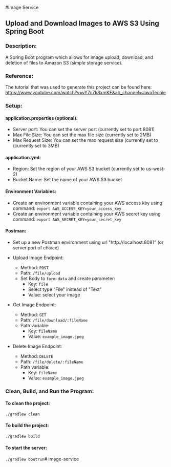 #Image Service
## Upload and Download Images to AWS S3 Using Spring Boot

### Description:
A Spring Boot program which allows for image upload, download, and deletion of files to Amazon S3 (simple storage service).

### Reference:
The tutorial that was used to generate this project can be found here:
https://www.youtube.com/watch?v=vY7c7k8xmKE&ab_channel=JavaTechie

### Setup:
#### application.properties (optional):
- Server port: You can set the server port (currently set to port 8081)
- Max File Size: You can set the max file size (currently set to 2MB)
- Max Request Size: You can set the max request size (currently set to (currently set to 3MB)

#### application.yml:
- Region: Set the region of your AWS S3 bucket (currently set to us-west-2)
- Bucket Name: Set the name of your AWS S3 bucket

#### Environment Variables:
- Create an environment variable containing your AWS access key using command: `export AWS_ACCESS_KEY=your_access_key`
- Create an environment variable containing your AWS secret key using command: `export AWS_SECRET_KEY=your_secret_key`

#### Postman:
- Set up a new Postman environment using url "http://localhost:8081" (or server port of choice)
- Upload Image Endpoint:
    - Method: `POST`
    - Path: `/file/upload`
    - Set Body to `form-data` and create parameter:
        - Key: `file`
        - Select type "File" instead of "Text"
        - Value: select your image
    
- Get Image Endpoint:
    - Method: `GET`
    - Path: `/file/download/:fileName`
    - Path variable:
        - Key: `fileName`
        - Value: `example_image.jpeg`

- Delete Image Endpoint:
    - Method: `DELETE`
    - Path: `/file/delete/:fileName`
    - Path variable:
        - Key: `fileName`
        - Value: `example_image.jpeg`
    
### Clean, Build, and Run the Program:
#### To clean the project:
`./gradlew clean`

#### To build the project:
`./gradlew build`

#### To start the server:
`./gradlew bootrun`# image-service

